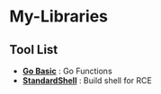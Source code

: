 # My-Libraries
## Tool List
* **[Go Basic](https://github.com/machinexa2/GoBasic)** : Go Functions
* **[StandardShell](https://github.com/machinexa2/StandardShell)** : Build shell for RCE

